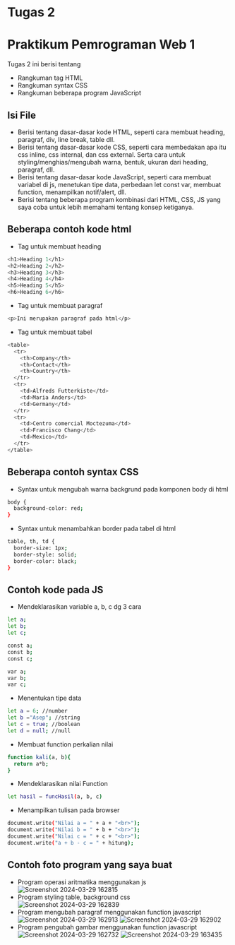# Tugas 2
# Praktikum Pemrograman Web 1

Tugas 2 ini berisi tentang

- Rangkuman tag HTML
- Rangkuman syntax CSS
- Rangkuman beberapa program JavaScript

## Isi File

- Berisi tentang dasar-dasar kode HTML, seperti cara membuat heading, paragraf, div, line break, table dll.
- Berisi tentang dasar-dasar kode CSS, seperti cara membedakan apa itu css inline, css internal, dan css external. Serta cara untuk styling/menghias/mengubah warna, bentuk, ukuran dari heading, paragraf, dll.
- Berisi tentang dasar-dasar kode JavaScript, seperti cara membuat variabel di js, menetukan tipe data, perbedaan let const var, membuat function, menampilkan notif/alert, dll.
- Berisi tentang beberapa program kombinasi dari HTML, CSS, JS yang saya coba untuk lebih memahami tentang konsep ketiganya.

## Beberapa contoh kode html
- Tag untuk membuat heading
```sh
<h1>Heading 1</h1>
<h2>Heading 2</h2>
<h3>Heading 3</h3>
<h4>Heading 4</h4>
<h5>Heading 5</h5>
<h6>Heading 6</h6>
```
- Tag untuk membuat paragraf
```sh
<p>Ini merupakan paragraf pada html</p>
```

- Tag untuk membuat tabel
```sh
<table>
  <tr>
    <th>Company</th>
    <th>Contact</th>
    <th>Country</th>
  </tr>
  <tr>
    <td>Alfreds Futterkiste</td>
    <td>Maria Anders</td>
    <td>Germany</td>
  </tr>
  <tr>
    <td>Centro comercial Moctezuma</td>
    <td>Francisco Chang</td>
    <td>Mexico</td>
  </tr>
</table>
```
## Beberapa contoh syntax CSS

- Syntax untuk mengubah warna backgrund pada komponen body di html
```sh
body {
  background-color: red;
}
```

- Syntax untuk menambahkan border pada tabel di html
```sh
table, th, td {
  border-size: 1px;
  border-style: solid;
  border-color: black;
}
```

## Contoh kode pada JS

- Mendeklarasikan variable a, b, c dg 3 cara
```sh
let a;
let b;
let c;

const a;
const b;
const c;

var a;
var b;
var c;
```

- Menentukan tipe data
```sh
let a = 6; //number
let b ="Asep"; //string
let c = true; //boolean
let d = null; //null
```
- Membuat function perkalian nilai
```sh
function kali(a, b){
  return a*b;
}
```
- Mendeklarasikan nilai Function
```sh
let hasil = funcHasil(a, b, c)
```

- Menampilkan tulisan pada browser
```sh
document.write("Nilai a = " + a + "<br>");
document.write("Nilai b = " + b + "<br>");
document.write("Nilai c = " + c + "<br>");
document.write("a + b - c = " + hitung);
```
## Contoh foto program yang saya buat
- Program operasi aritmatika menggunakan js
![Screenshot 2024-03-29 162815](https://github.com/Fahmifff/praktik-web1-week1/assets/164866034/a359be1e-313f-4c92-b6cd-f5171a6a501c)
- Program styling table, background css
![Screenshot 2024-03-29 162839](https://github.com/Fahmifff/praktik-web1-week1/assets/164866034/1b3cc350-1f76-443c-9a18-fae501410afb)
- Program mengubah paragraf menggunakan function javascript
![Screenshot 2024-03-29 162913](https://github.com/Fahmifff/praktik-web1-week1/assets/164866034/028543df-13d9-4e70-9556-31a15a339db0)
![Screenshot 2024-03-29 162902](https://github.com/Fahmifff/praktik-web1-week1/assets/164866034/8f4c61d5-40fa-40c0-b81b-5b684b219fbf)
- Program pengubah gambar menggunakan function javascript
![Screenshot 2024-03-29 162732](https://github.com/Fahmifff/praktik-web1-week1/assets/164866034/4f70aee6-e7f3-44cd-94c7-4b251845eba1)
![Screenshot 2024-03-29 163435](https://github.com/Fahmifff/praktik-web1-week1/assets/164866034/200e20d8-4aff-4cd8-9687-4764945adcf4)
